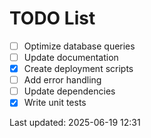 # TODO List

- [ ] Optimize database queries
- [ ] Update documentation
- [x] Create deployment scripts
- [ ] Add error handling
- [ ] Update dependencies
- [x] Write unit tests

Last updated: 2025-06-19 12:31
